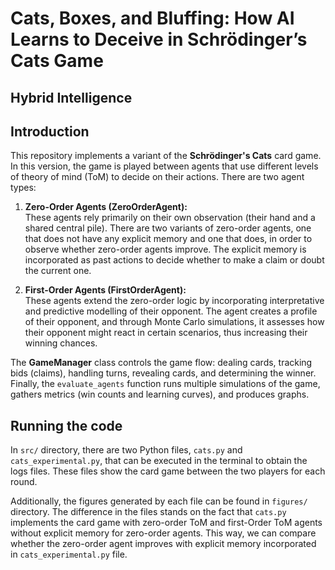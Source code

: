 # Cats, Boxes, and Bluffing: How AI Learns to Deceive in Schrödinger’s Cats Game

## Hybrid Intelligence


## Introduction

This repository implements a variant of the **Schrödinger's Cats** card game. In this version, the game is played between agents that use different levels of theory of mind (ToM) to decide on their actions. There are two agent types:

1. **Zero-Order Agents (ZeroOrderAgent):**  
   These agents rely primarily on their own observation (their hand and a shared central pile). There are two variants of zero-order agents, one that does not have any explicit memory and one that does, in order to observe whether zero-order agents improve. The explicit memory is incorporated as past actions to decide whether to make a claim or doubt the current one.

2. **First-Order Agents (FirstOrderAgent):**  
   These agents extend the zero-order logic by incorporating interpretative and predictive modelling of their opponent. The agent creates a profile of their opponent, and through Monte Carlo simulations, it assesses how their opponent might react in certain scenarios, thus increasing their winning chances.

The **GameManager** class controls the game flow: dealing cards, tracking bids (claims), handling turns, revealing cards, and determining the winner. Finally, the `evaluate_agents` function runs multiple simulations of the game, gathers metrics (win counts and learning curves), and produces graphs.


## Running the code

In `src/` directory, there are two Python files, `cats.py` and `cats_experimental.py`, that can be executed in the terminal to obtain the logs files. These files show the card game between the two players for each round.

Additionally, the figures generated by each file can be found in `figures/` directory. The difference in the files stands on the fact that `cats.py` implements the card game with zero-order ToM and first-Order ToM agents without explicit memory for zero-order agents. This way, we can compare whether the zero-order agent improves with explicit memory incorporated in `cats_experimental.py` file.
